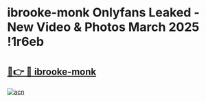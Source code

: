 # ibrooke-monk Onlyfans Leaked - New Video & Photos March 2025 !1r6eb

# <h2><a href="https://o146ry.iuczelnia.edu.pl?title=ibrooke-monk&ref=1r6eb">🔗👉 🔴 ibrooke-monk</a></h2>

[![acn](https://github.com/user-attachments/assets/0f9c940e-d8b0-45ae-aac7-cd30a18b3e1c)](https://o146ry.iuczelnia.edu.pl?title=ibrooke-monk&ref=1r6eb)


